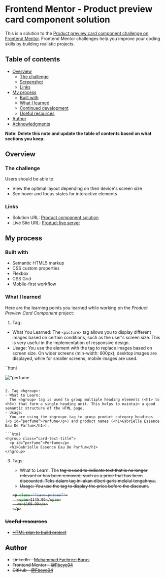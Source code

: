 # Frontend Mentor - Product preview card component solution

This is a solution to the [Product preview card component challenge on Frontend Mentor](https://www.frontendmentor.io/challenges/product-preview-card-component-GO7UmttRfa). Frontend Mentor challenges help you improve your coding skills by building realistic projects.

## Table of contents

- [Overview](#overview)
  - [The challenge](#the-challenge)
  - [Screenshot](#screenshot)
  - [Links](#links)
- [My process](#my-process)
  - [Built with](#built-with)
  - [What I learned](#what-i-learned)
  - [Continued development](#continued-development)
  - [Useful resources](#useful-resources)
- [Author](#author)
- [Acknowledgments](#acknowledgments)

**Note: Delete this note and update the table of contents based on what sections you keep.**

## Overview

### The challenge

Users should be able to:

- View the optimal layout depending on their device's screen size
- See hover and focus states for interactive elements

### Links

- Solution URL: [Product component solution](https://github.com/Fbeye04/Product-preview-card-component)
- Live Site URL: [Product live server](https://fbeye04.github.io/Product-preview-card-component/)

## My process

### Built with

- Semantic HTML5 markup
- CSS custom properties
- Flexbox
- CSS Grid
- Mobile-first workflow

### What I learned

Here are the learning points you learned while working on the _Product Preview Card Component_ project:

1.  Tag <picture>:

- What You Learned:
  The `<picture>` tag allows you to display different images based on certain conditions, such as the user's screen size. This is very useful in the implementation of responsive design.
- Usage:
  You use the <picture> element with the <source> tag to replace images based on screen size. On wider screens (min-width: 600px), desktop images are displayed, while for smaller screens, mobile images are used.

``html
<picture>

<source media=“(min-width:600px)” srcset=“./images/image-product-desktop.jpg” />
<img src=“./images/image-product-mobile.jpg” alt=“perfume picture” />
</picture>

````

2. Tag <hgroup>:
- What to Learn:
  The <hgroup> tag is used to group multiple heading elements (<h1> to <h6>) that form a single heading unit. This helps to maintain a good semantic structure of the HTML page.
- Usage:
  You are using the <hgroup> tag to group product category headings (<p id=“perfume”>Perfume</p>) and product names (<h1>Gabrielle Essence Eau De Parfum</h1>).

```html
<hgroup class=“card-text-title”>
  <p id=“perfume”>Perfume</p>
  <h1>Gabrielle Essence Eau De Parfum</h1>
</hgroup>
````

3. Tags:

   - What to Learn:
     The <s> tag is used to indicate text that is no longer relevant or has been removed, such as a price that has been discounted. Teks dalam tag ini akan diberi garis melalui tengahnya.
   - Usage:
     You use the <s> tag to display the price before the discount.

   ```html
   <p class="“card-prices”">
     <span>$149.99</span>
     <s>$169.99</s>
   </p>
   ```

### Useful resources

- [HTML plan to build project](https://fedmentor.dev/posts/html-plan-product-preview/)

## Author

- LinkedIn - [Muhammad Fachrezi Barus](https://www.linkedin.com/in/muhammad-fachrezi-barus/)
- Frontend Mentor - [@Fbeye04](https://www.frontendmentor.io/profile/Fbeye04)
- GitHub - [@Fbeye04](https://github.com/Fbeye04)
